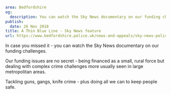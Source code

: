 ```yaml
area: Bedfordshire
og:
  description: You can watch the Sky News documentary on our funding challenges.
publish:
  date: 26 Nov 2018
title: A Thin Blue Line - Sky News feature
url: https://www.bedfordshire.police.uk/news-and-appeals/sky-news-police-feature
```

In case you missed it - you can watch the Sky News documentary on our funding challenges.

Our funding issues are no secret - being financed as a small, rural force but dealing with complex crime challenges more usually seen in large metropolitan areas.

Tackling guns, gangs, knife crime - plus doing all we can to keep people safe.
